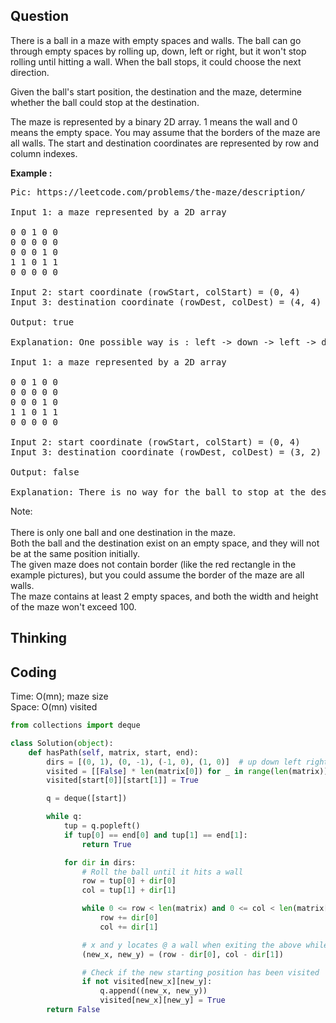 ## Question
There is a ball in a maze with empty spaces and walls. The ball can go through empty spaces by rolling up, down, left or right, but it won't stop rolling until hitting a wall. When the ball stops, it could choose the next direction.<br>

Given the ball's start position, the destination and the maze, determine whether the ball could stop at the destination.<br>

The maze is represented by a binary 2D array. 1 means the wall and 0 means the empty space. You may assume that the borders of the maze are all walls. The start and destination coordinates are represented by row and column indexes.</br>

**Example :**   
<pre>
Pic: https://leetcode.com/problems/the-maze/description/

Input 1: a maze represented by a 2D array

0 0 1 0 0
0 0 0 0 0
0 0 0 1 0
1 1 0 1 1
0 0 0 0 0

Input 2: start coordinate (rowStart, colStart) = (0, 4)
Input 3: destination coordinate (rowDest, colDest) = (4, 4)

Output: true

Explanation: One possible way is : left -> down -> left -> down -> right -> down -> right.

Input 1: a maze represented by a 2D array

0 0 1 0 0
0 0 0 0 0
0 0 0 1 0
1 1 0 1 1
0 0 0 0 0

Input 2: start coordinate (rowStart, colStart) = (0, 4)
Input 3: destination coordinate (rowDest, colDest) = (3, 2)

Output: false

Explanation: There is no way for the ball to stop at the destination.
</pre>

Note:<br>
<br>
There is only one ball and one destination in the maze.<br>
Both the ball and the destination exist on an empty space, and they will not be at the same position initially.<br>
The given maze does not contain border (like the red rectangle in the example pictures), but you could assume the border of the maze are all walls.<br>
The maze contains at least 2 empty spaces, and both the width and height of the maze won't exceed 100.

## Thinking


## Coding
Time: O(mn); maze size</br>
Space: O(mn) visited 
```python
from collections import deque

class Solution(object):
    def hasPath(self, matrix, start, end):
        dirs = [(0, 1), (0, -1), (-1, 0), (1, 0)]  # up down left right
        visited = [[False] * len(matrix[0]) for _ in range(len(matrix))]
        visited[start[0]][start[1]] = True

        q = deque([start])

        while q:
            tup = q.popleft()
            if tup[0] == end[0] and tup[1] == end[1]:
                return True

            for dir in dirs:
                # Roll the ball until it hits a wall
                row = tup[0] + dir[0]
                col = tup[1] + dir[1]

                while 0 <= row < len(matrix) and 0 <= col < len(matrix[0]) and matrix[row][col] == 0:
                    row += dir[0]
                    col += dir[1]

                # x and y locates @ a wall when exiting the above while loop, so we need to backtrack 1 position
                (new_x, new_y) = (row - dir[0], col - dir[1])

                # Check if the new starting position has been visited
                if not visited[new_x][new_y]:
                    q.append((new_x, new_y))
                    visited[new_x][new_y] = True
        return False

```

